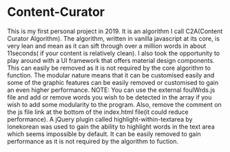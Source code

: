 # Content-Curator
This is my first personal project in 2019. It is an algorithm I call C2A(Content Curator Algorithm). 
The algorithm, written in vanilla javascript at its core, is very lean and mean as it can sift through over a million words in about 11seconds( if your content is relatively clean). 
I also took the opportunity to play around with a UI framework that offers material design components. This can easily be removed as it is not required by the core algorithm to function.
The modular nature means that it can be customised easily and some of the graphic features can be easily removed or customised to gain an even higher performance. 
NOTE: You can use the external foulWrds.js file and add or remove words you wish to be detected in the array if you wish to add some modularity to the program. Also, remove the comment on the js file link at the bottom of the index.html file(it could reduce performance).
A jQuery plugin called highlight-within-textarea by lonekorean was used to gain the ability to highlight words in the text area which seems impossible by default. It can be easily removed to gain performance as it is not required by the algorithm to fuction.
